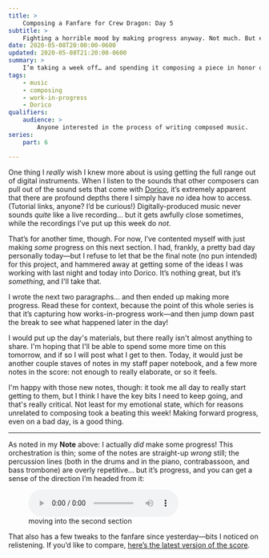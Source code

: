 ```yaml
---
title: >
    Composing a Fanfare for Crew Dragon: Day 5
subtitle: >
    Fighting a horrible mood by making progress anyway. Not much. But enough.
date: 2020-05-08T20:00:00-0600 
updated: 2020-05-08T21:20:00-0600 
summary: >
    I’m taking a week off… and spending it composing a piece in honor of the upcoming SpaceX crewed test flight—a historic moment. Today, I was borderline depressed, and I barely made progress. But make progress I did.
tags:
    - music
    - composing
    - work-in-progress
    - Dorico
qualifiers:
    audience: >
        Anyone interested in the process of writing composed music.
series:
    part: 6

---
```


One thing I *really* wish I knew more about is using getting the full range out of digital instruments. When I listen to the sounds that other composers can pull out of the sound sets that come with [Dorico], it’s extremely apparent that there are profound depths there I simply have *no* idea how to access. (Tutorial links, anyone? I’d be curious!) Digitally-produced music never sounds *quite* like a live recording… but it gets awfully close sometimes, while the recordings I’ve put up this week do *not*.

[Dorico]: https://new.steinberg.net/dorico/

That’s for another time, though. For now, I’ve contented myself with just making *some* progress on this next section. I had, frankly, a pretty bad day personally today—but I refuse to let that be the final note (no pun intended) for this project, and hammered away at getting some of the ideas I was working with last night and today into Dorico. It’s nothing great, but it’s *something*, and I'll take that.

<section class='note' aria-label='note' aria-role='note'>

I wrote the next two paragraphs… and then ended up making more progress. Read these for context, because the point of this whole series is that it’s capturing how works-in-progress work—and then jump down past the break to see what happened later in the day!

</section>

I would put up the day's materials, but there really isn't almost anything to share. I'm hoping that I'll be able to spend some more time on this tomorrow, and if so I will post what I get to then. Today, it would just be another couple staves of notes in my staff paper notebook, and a few more notes in the score: not enough to really elaborate, or so it feels.

I'm happy with those new notes, though: it took me all day to really start getting to them, but I think I have the key bits I need to keep going, and that's really critical. Not least for my emotional state, which for reasons unrelated to composing took a beating this week! Making forward progress, even on a bad day, is a good thing. 

---

As noted in my <b>Note</b> above: I actually *did* make some progress! This orchestration is thin; some of the notes are straight-up *wrong* still; the percussion lines (both in the drums and in the piano, contrabassoon, and bass trombone) are overly repetitive… but it’s progress, and you can get a sense of the direction I’m headed from it:

<figure>
  <audio
    src="https://cdn.chriskrycho.com/music/crew-dragon-2/day-5.mp3"
    title="improved fanfare orchestration"
    controls
  ></audio>
  <figcaption>moving into the second section</figcaption>
</figure>

That also has a few tweaks to the fanfare since yesterday—bits I noticed on relistening. If you’d like to compare, [here’s the latest version of the score][score].

[score]: https://cdn.chriskrycho.com/music/crew-dragon-2/day-5.pdf